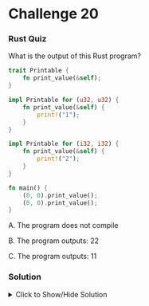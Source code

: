 # Challenge 20

### Rust Quiz

What is the output of this Rust program?

```rust
trait Printable {
    fn print_value(&self);
}

impl Printable for (u32, u32) {
    fn print_value(&self) {
        print!("1");
    }
}

impl Printable for (i32, i32) {
    fn print_value(&self) {
        print!("2");
    }
}

fn main() {
    (0, 0).print_value();
    (0, 0).print_value();
}
```

A. The program does not compile

B. The program outputs: 22

C. The program outputs: 11


### Solution

<details>
<summary>Click to Show/Hide Solution</summary>

Answer

B. The program outputs: 22

Why?

The code will print "22" due to a combination of Rust's type inference, default integral type behaviour, and trait resolution mechanisms.

Rust infers types automatically based on context. In our case, both (0, 0) and (0, 0,) are inferred as tuples of type (i32, i32)

The trailing comma in (0, 0,) doesn't affect the type here because it's a 2-tuple, and trailing commas are optional for tuples with more than one element.

Trait Resolution and Ambiguity Preference

In the code we defined a trait Printable with implementations for tuples of type (u32, u32) and (i32, i32). 

When calling `print_value` on both tuples, Rust needs to find a matching implementation. Since both tuples are inferred as (i32, i32), there's a potential ambiguity.

However, Rust prioritizes the default integral type (i32) during trait resolution. As a result, the implementation for (i32, i32) is chosen in both cases, leading to "2" being printed twice.
</details>